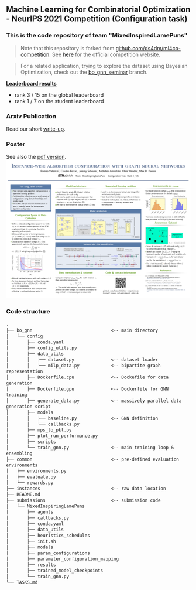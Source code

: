 ## Machine Learning for Combinatorial Optimization - NeurIPS 2021 Competition (Configuration task)
### This is the code repository of team "MixedInspiredLamePuns"
> Note that this repository is forked from [github.com/ds4dm/ml4co-competition](https://github.com/ds4dm/ml4co-competition). See [here](https://www.ecole.ai/2021/ml4co-competition/) for the official competition website.

> For a related application, trying to explore the dataset using Bayesian Optimization, check out the [bo_gnn_seminar](https://github.com/RomeoV/ml4co-competition/tree/bo_gnn_seminar) branch.


[**Leaderboard results**](https://www.ecole.ai/2021/ml4co-competition/#leaderboard)

- rank 3 / 15 on the global leaderboard
- rank 1 / 7 on the student leaderboard


### Arxiv Publication
Read our short [write-up](https://arxiv.org/abs/2202.04910).

### Poster
See also the [pdf version](./figs/MixedInspiringLamePuns_poster.pdf).
![poster](./figs/MixedInspiringLamePuns_poster.png)


### Code structure
```
.
├── bo_gnn                              <-- main directory
│   └── config
│       ├── conda.yaml
│       ├── config_utils.py
│       ├── data_utils
│       │   ├── dataset.py              <-- dataset loader
│       │   └── milp_data.py            <-- bipartite graph representation
│       ├── Dockerfile.cpu              <-- Dockefile for data generation
│       ├── Dockerfile.gpu              <-- Dockerfile for GNN training
│       ├── generate_data.py            <-- massively parallel data generation script
│       ├── models
│       │   ├── baseline.py             <-- GNN definition
│       │   └── callbacks.py
│       ├── mps_to_pkl.py
│       ├── plot_run_performance.py
│       ├── scripts
│       └── train_gnn.py                <-- main training loop & ensembling
├── common                              <-- pre-defined evaluation environments
│   ├── environments.py
│   ├── evaluate.py
│   └── rewards.py
├── instances                           <-- raw data location
├── README.md
├── submissions                         <-- submission code
│   └── MixedInspiringLamePuns
│       ├── agents
│       ├── callbacks.py
│       ├── conda.yaml
│       ├── data_utils
│       ├── heuristics_schedules
│       ├── init.sh
│       ├── models
│       ├── param_configurations
│       ├── parameter_configuration_mapping
│       ├── results
│       ├── trained_model_checkpoints
│       └── train_gnn.py
└── TASKS.md

```
